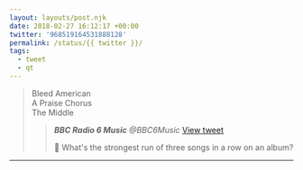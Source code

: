 ```yaml
---
layout: layouts/post.njk
date: 2018-02-27 16:12:17 +00:00
twitter: '968519164531888128'
permalink: /status/{{ twitter }}/
tags: 
  - tweet
  - qt
---
```


> Bleed American  
> A Praise Chorus  
> The Middle 
> 
> > <cite>**BBC Radio 6 Music** @BBC6Music</cite> [View tweet](https://twitter.com/BBC6Music/status/968227373106827264)
> > 
> > 💪 What's the strongest run of three songs in a row on an album?

---
